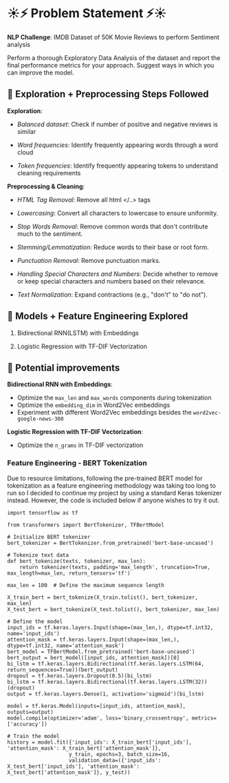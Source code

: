 # :sunny::zap: Problem Statement :zap::sunny:

**NLP Challenge**: IMDB Dataset of 50K Movie Reviews to perform Sentiment analysis

Perform a thorough Exploratory Data Analysis of the dataset and report the final performance metrics for your approach. Suggest ways in which you can improve the model.

## :pushpin: Exploration + Preprocessing Steps Followed

**Exploration**:

- _Balanced dataset_: Check if number of positive and negative reviews is similar

- _Word frequencies_: Identify frequently appearing words through a word cloud

- _Token frequencies_: Identify frequently appearing tokens to understand cleaning requirements

**Preprocessing & Cleaning**:

- _HTML Tag Removal_: Remove all html </..> tags

- _Lowercasing_: Convert all characters to lowercase to ensure uniformity.

- _Stop Words Removal_: Remove common words that don't contribute much to the sentiment.

- _Stemming/Lemmatization_: Reduce words to their base or root form.

- _Punctuation Removal_: Remove punctuation marks.

- _Handling Special Characters and Numbers_: Decide whether to remove or keep special characters and numbers based on their relevance.

- _Text Normalization_: Expand contractions (e.g., "don't" to "do not").

## :pushpin: Models + Feature Engineering Explored

1. Bidirectional RNN(LSTM) with Embeddings

2. Logistic Regression with TF-DIF Vectorization

## :pushpin: Potential improvements

**Bidirectional RNN with Embeddings**:

- Optimize the `max_len` and `max_words` components during tokenization
- Optimize the `embedding_dim` in Word2Vec embeddings
- Experiment with different Word2Vec embeddings besides the `word2vec-google-news-300`

**Logistic Regression with TF-DIF Vectorization**:

- Optimize the `n_grams` in TF-DIF vectorization

### Feature Engineering - BERT Tokenization

Due to resource limitations, following the pre-trained BERT model for tokenization as a feature engineering methodology was taking too long to run so I decided to continue my project by using a standard Keras tokenizer instead. However, the code is included below if anyone wishes to try it out.

```
import tensorflow as tf

from transformers import BertTokenizer, TFBertModel

# Initialize BERT tokenizer
bert_tokenizer = BertTokenizer.from_pretrained('bert-base-uncased')

# Tokenize text data
def bert_tokenize(texts, tokenizer, max_len):
    return tokenizer(texts, padding='max_length', truncation=True, max_length=max_len, return_tensors='tf')

max_len = 100  # Define the maximum sequence length

X_train_bert = bert_tokenize(X_train.tolist(), bert_tokenizer, max_len)
X_test_bert = bert_tokenize(X_test.tolist(), bert_tokenizer, max_len)

# Define the model
input_ids = tf.keras.layers.Input(shape=(max_len,), dtype=tf.int32, name='input_ids')
attention_mask = tf.keras.layers.Input(shape=(max_len,), dtype=tf.int32, name='attention_mask')
bert_model = TFBertModel.from_pretrained('bert-base-uncased')
bert_output = bert_model([input_ids, attention_mask])[0]
bi_lstm = tf.keras.layers.Bidirectional(tf.keras.layers.LSTM(64, return_sequences=True))(bert_output)
dropout = tf.keras.layers.Dropout(0.5)(bi_lstm)
bi_lstm = tf.keras.layers.Bidirectional(tf.keras.layers.LSTM(32))(dropout)
output = tf.keras.layers.Dense(1, activation='sigmoid')(bi_lstm)

model = tf.keras.Model(inputs=[input_ids, attention_mask], outputs=output)
model.compile(optimizer='adam', loss='binary_crossentropy', metrics=['accuracy'])

# Train the model
history = model.fit({'input_ids': X_train_bert['input_ids'], 'attention_mask': X_train_bert['attention_mask']},
                    y_train, epochs=3, batch_size=16,
                    validation_data=({'input_ids': X_test_bert['input_ids'], 'attention_mask': X_test_bert['attention_mask']}, y_test))
```

